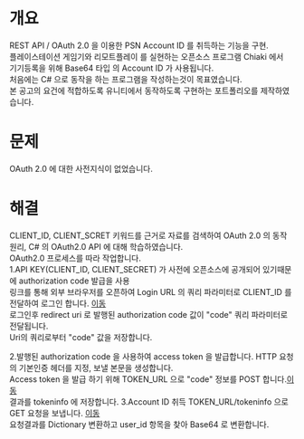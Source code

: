 # 개요
REST API / OAuth 2.0 을 이용한 PSN Account ID 를 취득하는 기능을 구현.  
플레이스테이션 게임기와 리모트플레이 를 실현하는 오픈소스 프로그램 Chiaki 에서  
기기등록을 위해 Base64 타입 의 Account ID 가 사용됩니다.  
처음에는 C# 으로 동작을 하는 프로그램을 작성하는것이 목표였습니다.  
본 공고의 요건에 적합하도록 유니티에서 동작하도록 구현하는 포트폴리오를 제작하였습니다.
         
# 문제
OAuth 2.0 에 대한 사전지식이 없었습니다.
# 해결 
CLIENT_ID, CLIENT_SCRET 키워드를 근거로 자료를 검색하여 OAuth 2.0 의 동작 원리, C# 의 OAuth2.0 API 에 대해 학습하였습니다.  
OAuth2.0 프로세스를 따라 작업합니다.  
1.API KEY(CLIENT_ID, CLIENT_SECRET) 가 사전에 오픈소스에 공개되어 있기때문에 authorization code 발급을 사용  
링크를 통해 외부 브라우저를 오픈하여 Login URL 의 쿼리 파라미터로 CLIENT_ID 를 전달하여 로그인 합니다. [이동](https://github.com/hongjeongyun/Unity_Portpolio1/commit/200e4590a92ea992e92efbd79a0cd0bb65bae3b0#diff-59608a8a40d909c99dc7d68c516a10b8a36370ff370b3b84309121cc95831302R8)  
로그인후 redirect uri 로 발행된 authorization code 값이 "code" 쿼리 파라미터로 전달됩니다.  
Uri의 쿼리로부터 "code" 값을 저장합니다.

2.발행된 authorization code 을 사용하여 access token 을 발급합니다.
HTTP 요청의 기본인증 헤더를 지정, 보낼 본문을 생성합니다.  
Access token 을 발급 하기 위해 TOKEN_URL 으로 "code" 정보를 POST 합니다.[이동](https://github.com/hongjeongyun/Unity_Portpolio1/commit/ac32e088cf2427becd9566d32dbd8a14683a8859#diff-32b174d1270b0b5600e4017a939636bdbdf5a4c35b79aa37ebdd477791ca86b8R33)  
결과를 tokeninfo 에 저장합니다.
3.Account ID 취득
TOKEN_URL/tokeninfo 으로 GET 요청을 보냅니다. 
[이동](https://github.com/hongjeongyun/Unity_Portpolio1/commit/ae4910075821b5ebdb4a8c48408f49ed5893adc9#diff-32b174d1270b0b5600e4017a939636bdbdf5a4c35b79aa37ebdd477791ca86b8R43)  
요청결과를 Dictionary 변환하고 user_id 항목을 찾아 Base64 로 변환합니다.
